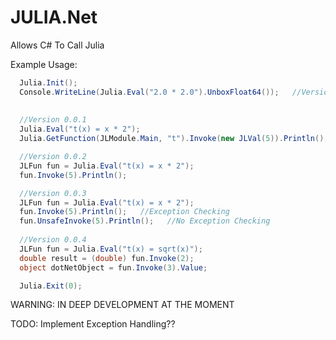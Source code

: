 # JULIA.Net

Allows C# To Call Julia

Example Usage:

```csharp
  Julia.Init();
  Console.WriteLine(Julia.Eval("2.0 * 2.0").UnboxFloat64());   //Version 0.0.0
  
  
  //Version 0.0.1
  Julia.Eval("t(x) = x * 2");
  Julia.GetFunction(JLModule.Main, "t").Invoke(new JLVal(5)).Println();

  //Version 0.0.2
  JLFun fun = Julia.Eval("t(x) = x * 2");
  fun.Invoke(5).Println();

  //Version 0.0.3
  JLFun fun = Julia.Eval("t(x) = x * 2");
  fun.Invoke(5).Println();   //Exception Checking
  fun.UnsafeInvoke(5).Println();   //No Exception Checking
  
  //Version 0.0.4
  JLFun fun = Julia.Eval("t(x) = sqrt(x)");
  double result = (double) fun.Invoke(2);
  object dotNetObject = fun.Invoke(3).Value;

  Julia.Exit(0);  
```


WARNING: IN DEEP DEVELOPMENT AT THE MOMENT



TODO: Implement Exception Handling??
